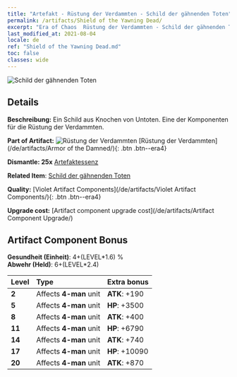 ```yaml
---
title: "Artefakt - Rüstung der Verdammten - Schild der gähnenden Toten"
permalink: /artifacts/Shield of the Yawning Dead/
excerpt: "Era of Chaos  Rüstung der Verdammten - Schild der gähnenden Toten. Ein Schild aus Knochen von Untoten. Eine der Komponenten für die Rüstung der Verdammten."
last_modified_at: 2021-08-04
locale: de
ref: "Shield of the Yawning Dead.md"
toc: false
classes: wide
---
```


 ![Schild der gähnenden Toten](/images/t/artifact_40302.png)



## Details

 **Beschreibung:** Ein Schild aus Knochen von Untoten. Eine der Komponenten für die Rüstung der Verdammten.

 **Part of Artifact:** ![Rüstung der Verdammten](/images/t/icon_artifact_30.png) [Rüstung der Verdammten](/de/artifacts/Armor of the Damned/){: .btn .btn--era4}

 **Dismantle: 25x** [Artefaktessenz](/ItemsDE/con_905/)

 **Related Item**: [Schild der gähnenden Toten](/ItemsDE/art_122/)

 **Quality:** [Violet Artifact Components](/de/artifacts/Violet Artifact Components/){: .btn .btn--era4}

 **Upgrade cost:** [Artifact component upgrade cost](/de/artifacts/Artifact Component Upgrade/)

## Artifact Component Bonus

  **Gesundheit (Einheit)**: 4+(LEVEL\*1.6) %<br/>**Abwehr (Held)**: 6+(LEVEL\*2.4)

  |  Level  | Type |    Extra bonus  | 
  |:--------|:-----|:----------------| 
  | **2** | Affects **4-man** unit | **ATK**: +190 | 
  | **5** | Affects **4-man** unit | **HP**: +3500 | 
  | **8** | Affects **4-man** unit | **ATK**: +400 | 
  | **11** | Affects **4-man** unit | **HP**: +6790 | 
  | **14** | Affects **4-man** unit | **ATK**: +740 | 
  | **17** | Affects **4-man** unit | **HP**: +10090 | 
  | **20** | Affects **4-man** unit | **ATK**: +870 | 
